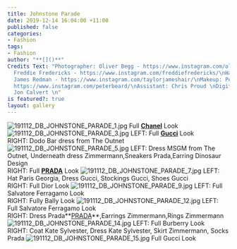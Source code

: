 ```yaml
---
title: Johnstone Parade
date: 2019-12-14 16:04:00 +11:00
published: false
categories:
- Fashion
tags:
- Fashion
author: "**[]()**"
Credits Text: "Photographer: Oliver Begg - https://www.instagram.com/oliver.begg/\nStylist:
  Freddie Fredericks - https://www.instagram.com/freddiefredericks/\nHair: Taylor
  James Redman - https://www.instagram.com/taylorjameshair/\nMakeup: Peter Beard -
  https://www.instagram.com/peterbeard/\nAssistant: Chris Proud \nDigital Operator:
  Jon Calvert \n"
is featured?: true
layout: gallery
---
```


![191112_DB_JOHNSTONE_PARADE_1.jpg](/uploads/191112_DB_JOHNSTONE_PARADE_1.jpg)
Full **[Chanel](https://www.instagram.com/chanelofficial/)**
 Look
![191112_DB_JOHNSTONE_PARADE_3.jpg](/uploads/191112_DB_JOHNSTONE_PARADE_3.jpg)
LEFT: Full **[Gucci](https://www.instagram.com/gucci/)** Look   
RIGHT: Dodo Bar dress from The Outnet
![191112_DB_JOHNSTONE_PARADE_5.jpg](/uploads/191112_DB_JOHNSTONE_PARADE_5.jpg)
LEFT: Dress MSGM from The Outnet, Underneath dress Zimmermann,Sneakers Prada,Earring
Dinosaur Design  
RIGHT: Full **[PRADA](https://www.instagram.com/prada/)** Look
![191112_DB_JOHNSTONE_PARADE_7.jpg](/uploads/191112_DB_JOHNSTONE_PARADE_7.jpg)
LEFT: Hat Paris Georgia, Dress Gucci, Stockings Gucci, Shoes Gucci  
RIGHT: Full Dior Look
![191112_DB_JOHNSTONE_PARADE_9.jpg](/uploads/191112_DB_JOHNSTONE_PARADE_9.jpg)
LEFT: Full Salvatore Ferragamo Look  
RIGHT: Fully Bally Look
![191112_DB_JOHNSTONE_PARADE_12.jpg](/uploads/191112_DB_JOHNSTONE_PARADE_12.jpg)
LEFT: Full Salvatore Ferragamo Look  
RIGHT: Dress Prada**[PRADA](https://www.instagram.com/prada/)**,Earrings Zimmermann,Rings Zimmermann 
![191112_DB_JOHNSTONE_PARADE_14.jpg](/uploads/191112_DB_JOHNSTONE_PARADE_14.jpg)
LEFT: Full Burberry Look  
RIGHT: Coat Kate Sylvester, Dress Kate Sylvester, Skirt Zimmermann, Socks Prada
![191112_DB_JOHNSTONE_PARADE_15.jpg](/uploads/191112_DB_JOHNSTONE_PARADE_15.jpg)
Full Gucci Look